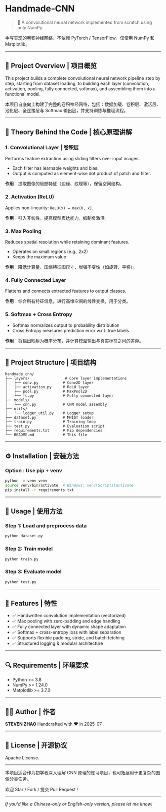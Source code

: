 # Handmade-CNN

> 🚀 A convolutional neural network implemented from scratch using only NumPy.

手写实现的卷积神经网络，不依赖 PyTorch / TensorFlow，仅使用 NumPy 和 Matplotlib。

---

## 🧠 Project Overview | 项目概览

This project builds a complete convolutional neural network pipeline step by step, starting from dataset loading, to building each layer (convolution, activation, pooling, fully connected, softmax), and assembling them into a functional model.

本项目自底向上构建了完整的卷积神经网络，包括：数据加载、卷积层、激活层、池化层、全连接层与 Softmax 输出层，并支持训练与推理流程。

---

## 🔬 Theory Behind the Code | 核心原理讲解

### 1. Convolutional Layer | 卷积层

Performs feature extraction using sliding filters over input images.

* Each filter has learnable weights and bias.
* Output is computed as element-wise dot product of patch and filter.

**作用**：提取图像的局部特征（边缘、纹理等），保留空间结构。

### 2. Activation (ReLU)

Applies non-linearity: `ReLU(x) = max(0, x)`.

**作用**：引入非线性，提高模型表达能力，抑制负激活。

### 3. Max Pooling

Reduces spatial resolution while retaining dominant features.

* Operates on small regions (e.g., 2x2)
* Keeps the maximum value

**作用**：降低计算量、压缩特征图尺寸、增强不变性（如旋转、平移）。

### 4. Fully Connected Layer

Flattens and connects extracted features to output classes.

**作用**：综合所有特征信息，进行高维空间的线性变换，用于分类。

### 5. Softmax + Cross Entropy

* Softmax normalizes output to probability distribution
* Cross Entropy measures prediction error w\.r.t. true labels

**作用**：将输出映射为概率分布，并计算模型输出与真实标签之间的差异。

---

## 📁 Project Structure | 项目结构

```
handmade_cnn/
├── layers/                # Core layer implementations
│   ├── conv.py           # Conv2D layer
│   ├── activation.py     # ReLU layer
│   ├── pool.py           # MaxPool2D
│   └── fc.py             # Fully connected layer
├── models/
│   └── cnn.py            # CNN model assembly
├── utils/
│   └── logger_util.py    # Logger setup
├── dataset.py            # MNIST loader
├── train.py              # Training loop
├── test.py               # Evaluation script
├── requirements.txt      # Pip dependencies
└── README.md             # This file
```

---

## ⚙️ Installation | 安装方法

### Option : Use pip + venv

```bash
python -m venv venv
source venv/bin/activate  # Windows: venv\Scripts\activate
pip install -r requirements.txt
```

---

## 🧪 Usage | 使用方法

### Step 1: Load and preprocess data

```bash
python dataset.py
```

### Step 2: Train model

```bash
python train.py
```

### Step 3: Evaluate model

```bash
python test.py
```

---

## 📌 Features | 特性

* ✅ Handwritten convolution implementation (vectorized)
* ✅ Max pooling with zero-padding and edge handling
* ✅ Fully connected layer with dynamic shape adaptation
* ✅ Softmax + cross-entropy loss with label separation
* ✅ Supports flexible padding, stride, and batch fetching
* ✅ Structured logging & modular architecture

---

## 🔍 Requirements | 环境要求

* Python >= 3.8
* NumPy >= 1.24.0
* Matplotlib >= 3.7.0

---

## 🧑‍💻 Author | 作者

**STEVEN ZHAO**
Handcrafted with ❤️ in 2025-07

---

## 📄 License | 开源协议

Apache License.

---

本项目适合作为初学者深入理解 CNN 原理的练习项目，也可拓展用于更复杂的图像分类任务。

欢迎 Star / Fork / 提交 Pull Request！

---

*If you'd like a Chinese-only or English-only version, please let me know!*
